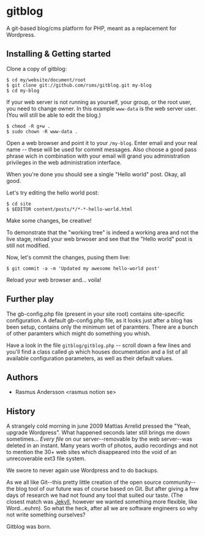 # gitblog

A git-based blog/cms platform for PHP, meant as a replacement for Wordpress.

## Installing & Getting started

Clone a copy of gitblog:

	$ cd my/website/document/root
	$ git clone git://github.com/rsms/gitblog.git my-blog
	$ cd my-blog

If your web server is not running as yourself, your group, or the root user, you need to change owner. In this example `www-data` is the web server user. (You will still be able to edit the blog.)

	$ chmod -R g+w .
	$ sudo chown -R www-data .

Open a web browser and point it to your `/my-blog`. Enter email and your real name -- these will be used for commit messages. Also choose a good pass phrase wich in combination with your email will grand you administration privileges in the web administration interface.

When you're done you should see a single "Hello world" post. Okay, all good.

Let's try editing the hello world post:

	$ cd site
	$ $EDITOR content/posts/*/*-*-hello-world.html

Make some changes, be creative!

To demonstrate that the "working tree" is indeed a working area and not the live stage, reload your web brwoser and see that the "Hello world" post is still not modified.

Now, let's commit the changes, pusing them live:

	$ git commit -a -m 'Updated my awesome hello-world post'

Reload your web browser and... voila!


## Further play

The gb-config.php file (present in your site root) contains site-specific configuration. A default gb-config.php file, as it looks just after a blog has been setup, contains only the minimum set of paramters. There are a bunch of other paramters which might do something you whish.

Have a look in the file `gitblog/gitblog.php` -- scroll down a few lines and you'll find a class called `gb` which houses documentation and a list of all available configuration parameters, as well as their default values.


## Authors

- Rasmus Andersson &lt;rasmus notion se&gt;


## History

A strangely cold morning in june 2009 Mattias Arrelid pressed the "Yeah, upgrade Wordpress". What happened seconds later still brings me down sometimes... *Every file* on our server--removable by the web server--was deleted in an instant. Many years worth of photos, audio recordings and not to mention the 30+ web sites which disappeared into the void of an unrecoverable ext3 file system.

We swore to never again use Wordpress and to do backups.

As we all like Git--this pretty little creation of the open source community--the blog tool of our future was of course based on Git. But after giving a few days of research we had not found any tool that suited our taste. (The closest match was [Jekyll](http://github.com/mojombo/jekyll/), however we wanted something more flexible, like Word...euhm). So what the heck, after all we are software engineers so why not write something ourselves?

Gitblog was born.
